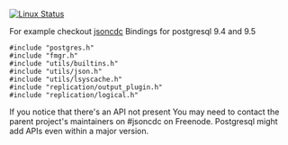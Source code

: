 [![Linux
Status](https://travis-ci.org/posix4e/rpgffi.svg?branch=master)](https://travis-ci.org/posix4e/rpgffi)

For example checkout [jsoncdc](https://github.com/posix4e/jsoncdc)
Bindings for postgresql 9.4 and 9.5

```
#include "postgres.h"
#include "fmgr.h"
#include "utils/builtins.h"
#include "utils/json.h"
#include "utils/lsyscache.h"
#include "replication/output_plugin.h"
#include "replication/logical.h"
```
If you notice that there's an API not present
You may need to contact the parent project's
maintainers on #jsoncdc on Freenode. Postgresql
might add APIs even within a major version.

